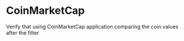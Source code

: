 # CoinMarketCap
Verify that using CoinMarketCap application comparing the coin values after the filter
